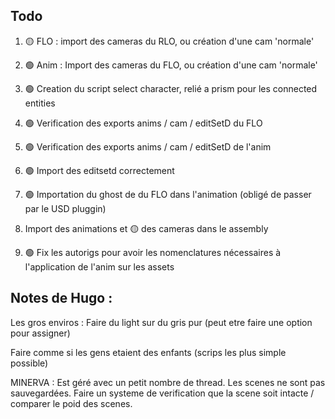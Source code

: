 ## Todo

1. 🟡 FLO : import des cameras du RLO, ou création d'une cam 'normale'
2. 🟢 Anim : Import des cameras du FLO, ou création d'une cam 'normale'

3. 🟢 Creation du script select character, relié a prism pour les connected entities

4. 🟢 Verification des exports anims / cam / editSetD du FLO
5. 🟢 Verification des exports anims / cam / editSetD de l'anim

6. 🟢 Import des editsetd correctement

6. 🟢 Importation du ghost de du FLO dans l'animation (obligé de passer par le USD pluggin)

7. Import des animations et 🟡 des cameras dans le assembly

8. 🟢 Fix les autorigs pour avoir les nomenclatures nécessaires à l'application de l'anim sur les assets














## Notes de Hugo :

Les gros enviros : 
Faire du light sur du gris pur (peut etre faire une option pour assigner)

Faire comme si les gens etaient des enfants (scrips les plus simple possible)


MINERVA : Est géré avec un petit nombre de thread. Les scenes ne sont pas sauvegardées.
Faire un systeme de verification que la scene soit intacte / comparer le poid des scenes.


